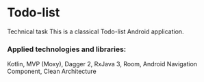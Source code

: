 # Todo-list
Technical task
This is a classical Todo-list Android application.

### Applied technologies and libraries: 
Kotlin, MVP (Moxy), Dagger 2, RxJava 3, Room, Android Navigation Component, Clean Architecture
